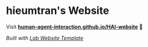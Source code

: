 
# hieumtran's Website

Visit **[human-agent-interaction.github.io/HAI-website](https://human-agent-interaction.github.io/HAI-website)** 🚀

_Built with [Lab Website Template](https://greene-lab.gitbook.io/lab-website-template-docs)_


